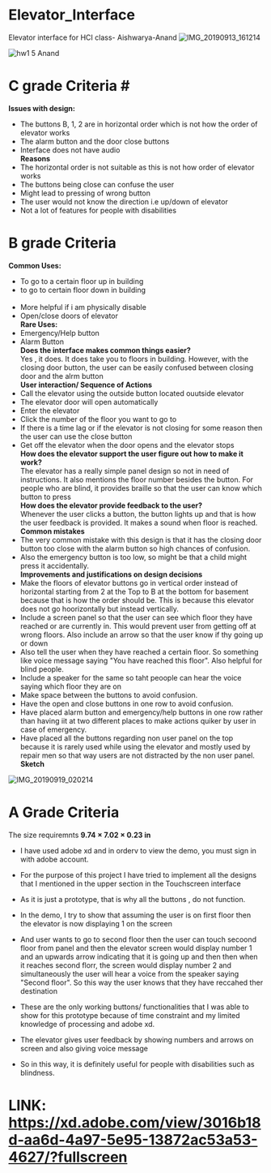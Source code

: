 # Elevator_Interface
Elevator interface for HCI class- Aishwarya-Anand
![IMG_20190913_161214](https://user-images.githubusercontent.com/40208288/65214168-96a27e00-da6e-11e9-8f5c-e56048673b2f.jpg)

![hw1 5 Anand](https://user-images.githubusercontent.com/40208288/65214377-627b8d00-da6f-11e9-8419-724d346a516a.gif)

# C grade Criteria #<br/>
__Issues with design:__<br/>
* The buttons B, 1, 2 are in horizontal order which is not how the order of elevator works<br/>
* The alarm button and the door close buttons<br/>
* Interface does not have audio<br/>
__Reasons__<br/>
* The horizontal order is not suitable as this is not how order of elevator works<br/>
* The buttons being close can confuse the user<br/>
* Might lead to pressing of wrong button<br/>
* The user would not know the direction i.e up/down of elevator<br/>
* Not a lot of features for people with disabilities<br/>
# B grade Criteria<br/>
__Common Uses:__<br/>
* To go to a certain floor up in building<br/>
* to go to certain floor down in building<br/><br/>
* More helpful if i am physically disable<br/>
* Open/close doors of elevator<br/>
__Rare Uses:__<br/>
* Emergency/Help button<br/>
* Alarm Button<br/>
__Does the interface makes common things easier?__<br/>
Yes , it does. It does take you to floors in building. However, with the closing door button, the user can be easily confused between closing door and the alrm button<br/>
__User interaction/ Sequence of Actions__<br/>
* Call the elevator using the outside button located ouutside elevator<br/>
* The elevator door will open automatically<br/>
* Enter the elevator<br/>
* Click the number of the floor you want to go to<br/>
* If there is a time lag or if the elevator is not closing for some reason then the user can use the close button<br/>
* Get off the elevator when the door opens and the elevator stops<br/>
__How does the elevator support the user figure out how to make it work?__<br/>
The  elevator has a really simple panel design so not in need of instructions. It also mentions the floor number besides the button. For people who are blind, it provides braille so that the user  can know which button to press<br/>
__How does the elevator provide feedback to the user?__<br/>
Whenever the user clicks a button, the button lights up and that is how the user feedback is provided. It makes a sound when floor  is reached.<br/>
__Common mistakes__<br/>
* The very common mistake with this design is that it has the closing door button too close with the alarm button so high chances of confusion.<br/>
* Also the emergency button is too low, so might be that a child might press it accidentally. <br/>
__Improvements and justifications on design decisions__
* Make the floors of elevator buttons go in vertical order instead of horizontal starting from 2 at the Top to B at the bottom for basement because that is how the order should be. This is because this elevator does not go hoorizontally but instead vertically.<br/>
* Include a screen panel so that the user can see which floor they have reached or are currently in. This would prevent user from getting off at wrong floors. Also include an arrow so that the user know if thy going up or down<br/>
* Also tell the user when they have reached a certain floor. So something like voice message saying "You have reached this floor". Also helpful for blind people.<br/>
* Include a speaker for the same so taht peoople can hear the voice saying which floor they are on
* Make space between the buttons to avoid confusion.<br/>
* Have the open and close buttons in one row to avoid confusion.<br/>
* Have placed alarm button and emergency/help buttons in one row rather than having iit at two different places to make actions quiker by user in case of emergency.<br/>
* Have placed all the buttons regarding non user panel on the top because it is rarely used while using the elevator and mostly used by repair men so that way users are not distracted by the non user panel.<br/>
__Sketch__

![IMG_20190919_020214](https://user-images.githubusercontent.com/40208288/65221051-c4dd8900-da81-11e9-8735-1df18ee03aec.jpg)

# A Grade Criteria
 The size  requiremnts __9.74 × 7.02 × 0.23 in__
 * I have used adobe xd and in orderv to view the demo, you must sign in with adobe account.
 *  For the purpose of this project I have tried to implement all the designs that I mentioned in the upper section in the Touchscreen    interface
 * As it is  just a prototype, that is why all the buttons , do not function.
 * In the demo, I try to show that assuming the user is on first floor then the elevator is now displaying 1 on the screen
 * And user wants to go to second floor then the user can touch secoond floor from panel and then the elevator screen would display number 1 and an upwards arrow  indicating that it is going up and then then when it reaches second florr, the screen would  display number 2 and simultaneously the user will hear a voice from the speaker saying "Second floor". So this way the user knows that they have  reccahed ther destination
 * These are the only working buttons/ functionalities that I was able to show for this prototype because of time constraint and my limited knowledge of processing and adobe xd.
 
 * The elevator gives user feedback by showing numbers and arrows on screen and also giving voice message
 * So in this way, it is definitely useful for people with disabilities such as blindness.
 
 # LINK: https://xd.adobe.com/view/3016b18d-aa6d-4a97-5e95-13872ac53a53-4627/?fullscreen
 
 


